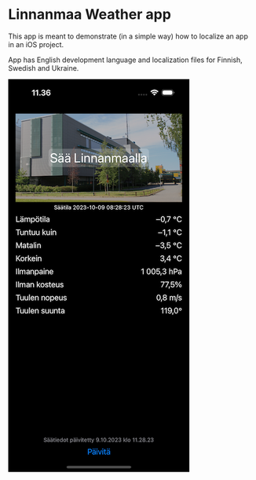 # Linnanmaa Weather app

This app is meant to demonstrate (in a simple way) how to localize an app in an iOS project.

App has English development language and localization files for Finnish, Swedish and Ukraine.
 
![App UI](weather-app-ui.png)

